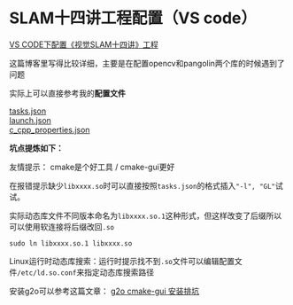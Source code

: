 # SLAM十四讲工程配置（VS code）

[VS CODE下配置《视觉SLAM十四讲》工程](https://suyouge.github.io/2020/01/18/package-vslam-3/)  

这篇博客里写得比较详细，主要是在配置opencv和pangolin两个库的时候遇到了问题  

实际上可以直接参考我的**配置文件**  

[tasks.json](../../.vscode/tasks.json)  
[launch.json](../../.vscode/launch.json)  
[c_cpp_properties.json](../../.vscode/c_cpp_properties.json)  

**坑点提炼如下：**

友情提示： cmake是个好工具 / cmake-gui更好

在报错提示缺少`libxxxx.so`时可以直接按照`tasks.json`的格式插入`"-l", "GL"`试试。

实际动态库文件不同版本命名为`libxxxx.so.1`这种形式，但这样改变了后缀所以可以使用软连接将后缀改回`.so`
```
sudo ln libxxxx.so.1 libxxxx.so
```

Linux运行时动态库搜索：运行时提示找不到`.so`文件可以编辑配置文件`/etc/ld.so.conf`来指定动态库搜索路径

安装g2o可以参考这篇文章：
[g2o cmake-gui 安装排坑](https://blog.csdn.net/YuYunTan/article/details/85293078#cmakeguig2o_129)